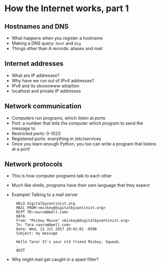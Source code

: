 # How the Internet works, part 1

## Hostnames and DNS

* What happens when you register a hostname
* Making a DNS query: `host` and `dig`
* Things other than A records: aliases and mail

## Internet addresses

* What are IP addresses?
* Why have we run out of IPv4 addresses?
* IPv6 and its sloooowww adoption
* localhost and private IP addresses

## Network communication

* Computers run programs, which *listen* at *ports*
* Port: a number that tells the computer which program to send the message to
* Restricted ports: 0-1023
* Registered ports: everything in /etc/services
* Once you learn enough Python, you too can write a program that listens at a port!

## Network protocols

* This is how computer programs talk to each other
* Much like shells, programs have their own language that they expect
* Example! Talking to a mail server

		HELO digitalbyzantinist.org
		MAIL FROM:<mickey@digitalbyzantinist.org>
		RCPT TO:<aurum@well.com>
		DATA
		From: "Mickey Mouse" <mickey@digitalbyzantinist.org>
		To: Tara <aurum@well.com>
		Date: Wed, 12 Jul 2017 20:42:01 -0500
		Subject: my message

		Hello Tara! It's your old friend Mickey. Squeak.
		.
		QUIT
		
* Why might mail get caught in a spam filter?

